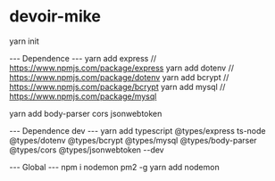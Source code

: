 # devoir-mike

yarn init

--- Dependence ---
yarn add express // https://www.npmjs.com/package/express
yarn add dotenv // https://www.npmjs.com/package/dotenv
yarn add bcrypt // https://www.npmjs.com/package/bcrypt
yarn add mysql // https://www.npmjs.com/package/mysql


yarn add body-parser cors jsonwebtoken

--- Dependence dev ---
yarn add typescript @types/express ts-node @types/dotenv @types/bcrypt @types/mysql @types/body-parser @types/cors @types/jsonwebtoken --dev


--- Global ---
npm i nodemon pm2 -g
yarn add nodemon